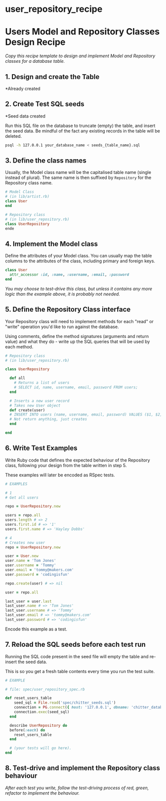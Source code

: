 #  user_repository_recipe

# Users Model and Repository Classes Design Recipe

_Copy this recipe template to design and implement Model and Repository classes for a database table._

## 1. Design and create the Table

*Already created

## 2. Create Test SQL seeds

*Seed data created

Run this SQL file on the database to truncate (empty) the table, and insert the seed data. Be mindful of the fact any existing records in the table will be deleted.

```bash
psql -h 127.0.0.1 your_database_name < seeds_{table_name}.sql
```

## 3. Define the class names

Usually, the Model class name will be the capitalised table name (single instead of plural). The same name is then suffixed by `Repository` for the Repository class name.

```ruby
# Model Class
# (in lib/artist.rb)
class User
end

# Repository class
# (in lib/user_repository.rb)
class UserRepository
ende
```

## 4. Implement the Model class

Define the attributes of your Model class. You can usually map the table columns to the attributes of the class, including primary and foreign keys.

```ruby
class User
  attr_accessor :id, :name, :username, :email, :password
end

```

*You may choose to test-drive this class, but unless it contains any more logic than the example above, it is probably not needed.*

## 5. Define the Repository Class interface

Your Repository class will need to implement methods for each "read" or "write" operation you'd like to run against the database.

Using comments, define the method signatures (arguments and return value) and what they do - write up the SQL queries that will be used by each method.

```ruby
# Repository class
# (in lib/user_repository.rb)

class UserRepository

  def all
    # Returns a list of users
    # SELECT id, name, username, email, password FROM users;
  end

  # Inserts a new user record
  # Takes new User object
  def create(user)
  # INSERT INTO users (name, username, email, password) VALUES ($1, $2, $3, $4);
  # Not return anything, just creates
  end

end
```

## 6. Write Test Examples

Write Ruby code that defines the expected behaviour of the Repository class, following your design from the table written in step 5.

These examples will later be encoded as RSpec tests.

```ruby
# EXAMPLES

# 1
# Get all users

repo = UserRepository.new

users = repo.all
users.length # => 2
users.first.id # => '1'
users.first.name # => 'Hayley Dobbs'

# 4
# Creates new user
repo = UserRepository.new

user = User.new
user.name = 'Tom Jones'
user.username = 'Tommy'
user.email = 'tommy@makers.com'
user.password = 'codingisfun'

repo.create(user) # => nil

user = repo.all

last_user = user.last
last_user.name # => 'Tom Jones'
last_user.username # => 'Tommy'
last_user.email # => 'tommy@makers.com'
last_user.password # => 'codingisfun'


```

Encode this example as a test.

## 7. Reload the SQL seeds before each test run

Running the SQL code present in the seed file will empty the table and re-insert the seed data.

This is so you get a fresh table contents every time you run the test suite.

```ruby
# EXAMPLE

# file: spec/user_repository_spec.rb

def reset_users_table
    seed_sql = File.read('spec/chitter_seeds.sql')
    connection = PG.connect({ host: '127.0.0.1', dbname: 'chitter_database' })
    connection.exec(seed_sql)
  end

  describe UserRepository do
  before(:each) do 
    reset_users_table
  end

  # (your tests will go here).
end
```

## 8. Test-drive and implement the Repository class behaviour

_After each test you write, follow the test-driving process of red, green, refactor to implement the behaviour._
